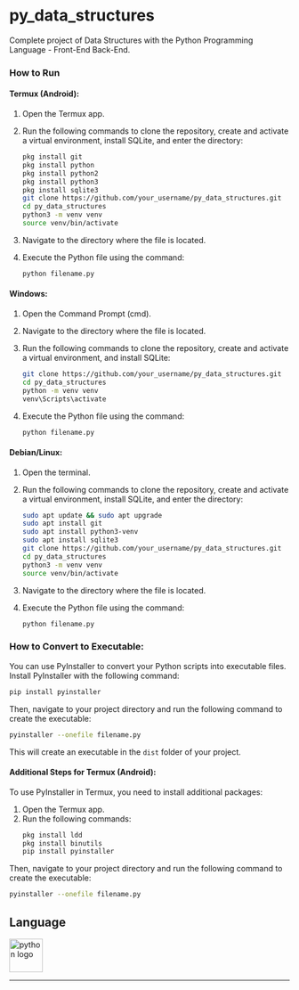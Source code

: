 # py_data_structures

Complete project of Data Structures with the Python Programming Language - Front-End Back-End.

### How to Run

#### Termux (Android):
1. Open the Termux app.
2. Run the following commands to clone the repository, create and activate a virtual environment, install SQLite, and enter the directory:
   ```bash
   pkg install git
   pkg install python
   pkg install python2
   pkg install python3
   pkg install sqlite3
   git clone https://github.com/your_username/py_data_structures.git
   cd py_data_structures
   python3 -m venv venv
   source venv/bin/activate
   ```

3. Navigate to the directory where the file is located.
4. Execute the Python file using the command:
   ```bash
   python filename.py
   ```

#### Windows:
1. Open the Command Prompt (cmd).
2. Navigate to the directory where the file is located.
3. Run the following commands to clone the repository, create and activate a virtual environment, and install SQLite:
   ```bash
   git clone https://github.com/your_username/py_data_structures.git
   cd py_data_structures
   python -m venv venv
   venv\Scripts\activate
   ```

4. Execute the Python file using the command:
   ```bash
   python filename.py
   ```

#### Debian/Linux:
1. Open the terminal.
2. Run the following commands to clone the repository, create and activate a virtual environment, install SQLite, and enter the directory:
   ```bash
   sudo apt update && sudo apt upgrade
   sudo apt install git
   sudo apt install python3-venv
   sudo apt install sqlite3
   git clone https://github.com/your_username/py_data_structures.git
   cd py_data_structures
   python3 -m venv venv
   source venv/bin/activate
   ```

3. Navigate to the directory where the file is located.
4. Execute the Python file using the command:
   ```bash
   python filename.py
   ```

### How to Convert to Executable:

You can use PyInstaller to convert your Python scripts into executable files. Install PyInstaller with the following command:

```bash
pip install pyinstaller
```

Then, navigate to your project directory and run the following command to create the executable:

```bash
pyinstaller --onefile filename.py
```

This will create an executable in the `dist` folder of your project.

#### Additional Steps for Termux (Android):
To use PyInstaller in Termux, you need to install additional packages:

1. Open the Termux app.
2. Run the following commands:
   ```bash
   pkg install ldd
   pkg install binutils
   pip install pyinstaller
   ```

Then, navigate to your project directory and run the following command to create the executable:

```bash
pyinstaller --onefile filename.py
```

## Language

 <div align="left">
  <img src="https://cdn.jsdelivr.net/gh/devicons/devicon/icons/python/python-original.svg" height="60" alt="python logo"  />
</div>

---
